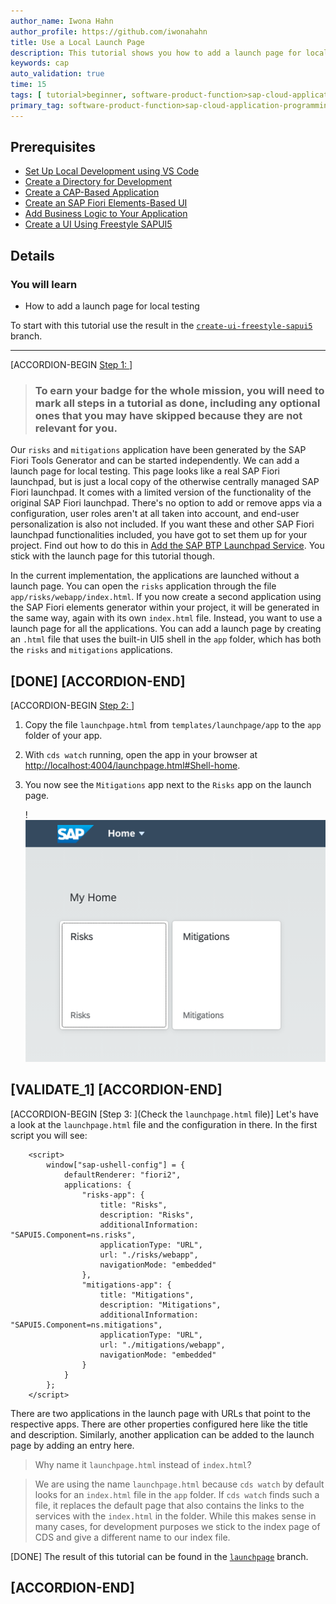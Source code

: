 ```yaml
---
author_name: Iwona Hahn
author_profile: https://github.com/iwonahahn
title: Use a Local Launch Page
description: This tutorial shows you how to add a launch page for local testing.
keywords: cap
auto_validation: true
time: 15
tags: [ tutorial>beginner, software-product-function>sap-cloud-application-programming-model, programming-tool>node-js, software-product>sap-business-technology-platform, software-product>sap-fiori-tools, software-product>sapui5]
primary_tag: software-product-function>sap-cloud-application-programming-model
---
```


## Prerequisites
 - [Set Up Local Development using VS Code](btp-app-set-up-local-development)
 - [Create a Directory for Development](btp-app-create-directory)
 - [Create a CAP-Based Application](btp-app-create-cap-application)
 - [Create an SAP Fiori Elements-Based UI](btp-app-create-ui-fiori-elements)
 - [Add Business Logic to Your Application](btp-app-cap-business-logic)
 - [Create a UI Using Freestyle SAPUI5](btp-app-create-ui-freestyle-sapui5)

## Details
### You will learn
 - How to add a launch page for local testing



To start with this tutorial use the result in the [`create-ui-freestyle-sapui5`](https://github.com/SAP-samples/cloud-cap-risk-management/tree/create-ui-freestyle-sapui5) branch.

---

[ACCORDION-BEGIN [Step 1: ](Introduction)]

> ### To earn your badge for the whole mission, you will need to mark all steps in a tutorial as done, including any optional ones that you may have skipped because they are not relevant for you.

Our `risks` and `mitigations` application have been generated by the SAP Fiori Tools Generator and can be started independently. We can add a launch page for local testing. This page looks like a real SAP Fiori launchpad, but is just a local copy of the otherwise centrally managed SAP Fiori launchpad. It comes with a limited version of the functionality of the original SAP Fiori launchpad. There's no option to add or remove apps via a configuration, user roles aren't at all taken into account, and end-user personalization is also not included. If you want these and other SAP Fiori launchpad functionalities included, you have got to set them up for your project. Find out how to do this in [Add the SAP BTP Launchpad Service](btp-app-launchpad-service). You stick with the launch page for this tutorial though.

In the current implementation, the applications are launched without a launch page. You can open the `risks` application through the file `app/risks/webapp/index.html`. If you now create a second application using the SAP Fiori elements generator within your project, it will be generated in the same way, again with its own `index.html` file. Instead, you want to use a launch page for all the applications. You can add a launch page by creating an `.html` file that uses the built-in UI5 shell in the `app` folder, which has both the `risks` and `mitigations` applications.

[DONE]
[ACCORDION-END]
---
[ACCORDION-BEGIN [Step 2: ](Implementation)]
1. Copy the file `launchpage.html` from `templates/launchpage/app` to the `app` folder of your app.

2. With `cds watch` running, open the app in your browser at <http://localhost:4004/launchpage.html#Shell-home>.

3. You now see the `Mitigations` app next to the `Risks` app on the launch page.

    !![Launch Page](launchpage2apps.png)

[VALIDATE_1]
[ACCORDION-END]
---
[ACCORDION-BEGIN [Step 3: ](Check the `launchpage.html` file)]
Let's have a look at the `launchpage.html` file and the configuration in there. In the first script you will see:

```JavaScript[5,10,13,18]
    <script>
        window["sap-ushell-config"] = {
            defaultRenderer: "fiori2",
            applications: {
                "risks-app": {
                    title: "Risks",
                    description: "Risks",
                    additionalInformation: "SAPUI5.Component=ns.risks",
                    applicationType: "URL",
                    url: "./risks/webapp",
                    navigationMode: "embedded"
                },
                "mitigations-app": {
                    title: "Mitigations",
                    description: "Mitigations",
                    additionalInformation: "SAPUI5.Component=ns.mitigations",
                    applicationType: "URL",
                    url: "./mitigations/webapp",
                    navigationMode: "embedded"
                }
            }
        };
    </script>
```

There are two applications in the launch page with URLs that point to the respective apps. There are other properties configured here like the title and description. Similarly, another application can be added to the launch page by adding an entry here.

> Why name it `launchpage.html` instead of `index.html`?

> We are using the name `launchpage.html` because `cds watch` by default looks for an `index.html` file in the `app` folder. If `cds watch` finds such a file, it replaces the default page that also contains the links to the services with the `index.html` in the folder. While this makes sense in many cases, for development purposes we stick to the index page of CDS and give a different name to our index file.

[DONE]
The result of this tutorial can be found in the [`launchpage`](https://github.com/SAP-samples/cloud-cap-risk-management/tree/launchpage) branch.


[ACCORDION-END]
---
